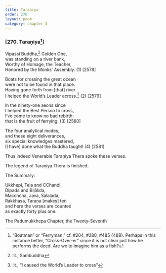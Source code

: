 ```yaml
---
title: Taraṇiya
order: 270
layout: poem
category: chapter-3
---
```


### \[270. Taraṇiya[^1]\]

Vipassi Buddha,[^2] Golden One,  
was standing on a river bank,  
Worthy of Homage, the Teacher,  
Honored by the Monks’ Assembly. (1) \[2578\]

Boats for crossing the great ocean  
were not to be found in that place.  
Having gone forth from \[that\] river  
I helped the World’s Leader across.[^3] (2) \[2579\]

In the ninety-one aeons since  
I helped the Best Person to cross,  
I’ve come to know no bad rebirth:  
that is the fruit of ferrying. (3) \[2580\]

The four analytical modes,  
and these eight deliverances,  
six special knowledges mastered,  
\[I have\] done what the Buddha taught! (4) \[2581\]

Thus indeed Venerable Taraṇiya Thera spoke these verses.

The legend of Taraṇiya Thera is finished.

The Summary:

Ukkhepi, Tela and <span class="diacritics" data-state="on">C</span><span class="no-diacritics" data-state="off">Ch</span>andi,  
Dipada and Biḷālida,  
Ma<span class="diacritics" data-state="on">c</span><span class="no-diacritics" data-state="off">ch</span>cha, Java, Salaḷada,  
Rakkhasa, Taraṇa \[makes\] ten  
and here the verses are counted  
as exactly forty plus one.

The Padumukkhepa Chapter, the Twenty-Seventh

[^1]: “Boatman” or “Ferryman.” cf. \#204, \#280, \#485 {488}. Perhaps in this instance better, “Cross-Over-er” since it is not clear just how he performs the deed. Are we to imagine him as a fish?

[^2]: lit., Sambuddha

[^3]: lit., “I caused the World’s Leader to cross”
